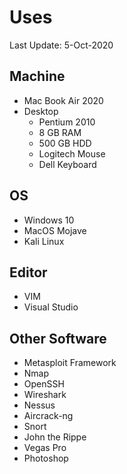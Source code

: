 # Uses
Last Update: 5-Oct-2020

## Machine
+  Mac Book Air 2020
+ Desktop
  + Pentium 2010
  + 8 GB RAM
  + 500 GB HDD
  + Logitech Mouse
  + Dell Keyboard
  
## OS
+ Windows 10
+ MacOS Mojave
+ Kali Linux

## Editor
+ VIM
+ Visual Studio

## Other Software
+ Metasploit Framework
+ Nmap
+ OpenSSH
+ Wireshark
+ Nessus
+ Aircrack-ng
+ Snort
+ John the Rippe
+ Vegas Pro
+ Photoshop
